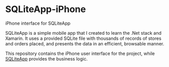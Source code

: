 # SQLiteApp-iPhone
iPhone interface for SQLiteApp

SQLiteApp is a simple mobile app that I created to learn the .Net stack and Xamarin. It uses a provided SQLite file with thousands of records of stores and orders placed, and presents the data in an efficient, browsable manner. 

This repository contains the iPhone user interface for the project, while [SQLiteApp](https://github.com/ParkerKemp/SQLiteApp) provides the business logic.
